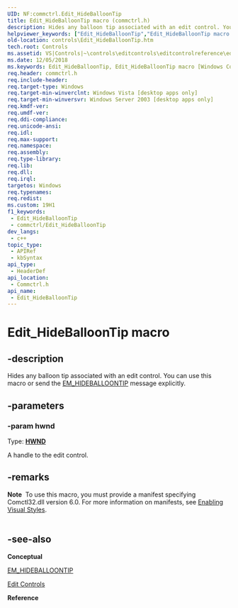 ```yaml
---
UID: NF:commctrl.Edit_HideBalloonTip
title: Edit_HideBalloonTip macro (commctrl.h)
description: Hides any balloon tip associated with an edit control. You can use this macro or send the EM_HIDEBALLOONTIP message explicitly.
helpviewer_keywords: ["Edit_HideBalloonTip","Edit_HideBalloonTip macro [Windows Controls]","_win32_Edit_HideBalloonTip","_win32_Edit_HideBalloonTip_cpp","commctrl/Edit_HideBalloonTip","controls.Edit_HideBalloonTip","controls._win32_Edit_HideBalloonTip"]
old-location: controls\Edit_HideBalloonTip.htm
tech.root: Controls
ms.assetid: VS|Controls|~\controls\editcontrols\editcontrolreference\editcontrolmacros\edit_hideballoontip.htm
ms.date: 12/05/2018
ms.keywords: Edit_HideBalloonTip, Edit_HideBalloonTip macro [Windows Controls], _win32_Edit_HideBalloonTip, _win32_Edit_HideBalloonTip_cpp, commctrl/Edit_HideBalloonTip, controls.Edit_HideBalloonTip, controls._win32_Edit_HideBalloonTip
req.header: commctrl.h
req.include-header: 
req.target-type: Windows
req.target-min-winverclnt: Windows Vista [desktop apps only]
req.target-min-winversvr: Windows Server 2003 [desktop apps only]
req.kmdf-ver: 
req.umdf-ver: 
req.ddi-compliance: 
req.unicode-ansi: 
req.idl: 
req.max-support: 
req.namespace: 
req.assembly: 
req.type-library: 
req.lib: 
req.dll: 
req.irql: 
targetos: Windows
req.typenames: 
req.redist: 
ms.custom: 19H1
f1_keywords:
 - Edit_HideBalloonTip
 - commctrl/Edit_HideBalloonTip
dev_langs:
 - c++
topic_type:
 - APIRef
 - kbSyntax
api_type:
 - HeaderDef
api_location:
 - Commctrl.h
api_name:
 - Edit_HideBalloonTip
---
```


# Edit_HideBalloonTip macro


## -description

Hides any balloon tip associated with an edit control. You can use this macro or send the <a href="/windows/desktop/Controls/em-hideballoontip">EM_HIDEBALLOONTIP</a> message explicitly.

## -parameters

### -param hwnd

Type: <b><a href="/windows/desktop/WinProg/windows-data-types">HWND</a></b>

A handle to the edit control.

## -remarks

<div class="alert"><b>Note</b>  To use this macro, you must provide a manifest specifying Comctl32.dll version 6.0. For more information on manifests, see <a href="/windows/desktop/Controls/cookbook-overview">Enabling Visual Styles</a>.</div>
<div> </div>

## -see-also

<b>Conceptual</b>



<a href="/windows/desktop/Controls/em-hideballoontip">EM_HIDEBALLOONTIP</a>



<a href="/windows/desktop/Controls/edit-controls">Edit Controls</a>



<b>Reference</b>
